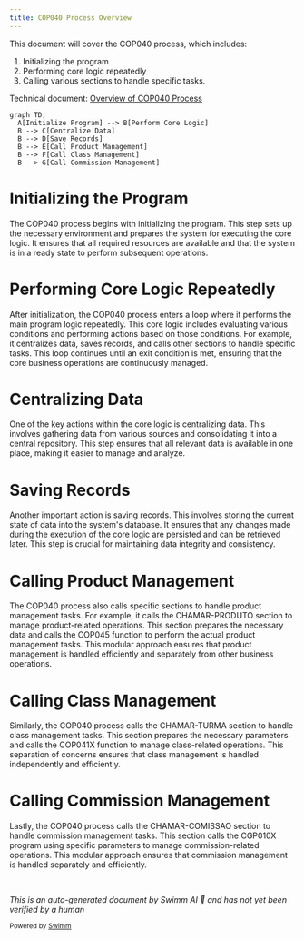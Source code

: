 ```yaml
---
title: COP040 Process Overview
---
```

This document will cover the COP040 process, which includes:

1. Initializing the program
2. Performing core logic repeatedly
3. Calling various sections to handle specific tasks.

Technical document: <SwmLink doc-title="Overview of COP040 Process">[Overview of COP040 Process](/.swm/overview-of-cop040-process.odahywrk.sw.md)</SwmLink>

```mermaid
graph TD;
  A[Initialize Program] --> B[Perform Core Logic]
  B --> C[Centralize Data]
  B --> D[Save Records]
  B --> E[Call Product Management]
  B --> F[Call Class Management]
  B --> G[Call Commission Management]
```

# Initializing the Program

The COP040 process begins with initializing the program. This step sets up the necessary environment and prepares the system for executing the core logic. It ensures that all required resources are available and that the system is in a ready state to perform subsequent operations.

# Performing Core Logic Repeatedly

After initialization, the COP040 process enters a loop where it performs the main program logic repeatedly. This core logic includes evaluating various conditions and performing actions based on those conditions. For example, it centralizes data, saves records, and calls other sections to handle specific tasks. This loop continues until an exit condition is met, ensuring that the core business operations are continuously managed.

# Centralizing Data

One of the key actions within the core logic is centralizing data. This involves gathering data from various sources and consolidating it into a central repository. This step ensures that all relevant data is available in one place, making it easier to manage and analyze.

# Saving Records

Another important action is saving records. This involves storing the current state of data into the system's database. It ensures that any changes made during the execution of the core logic are persisted and can be retrieved later. This step is crucial for maintaining data integrity and consistency.

# Calling Product Management

The COP040 process also calls specific sections to handle product management tasks. For example, it calls the CHAMAR-PRODUTO section to manage product-related operations. This section prepares the necessary data and calls the COP045 function to perform the actual product management tasks. This modular approach ensures that product management is handled efficiently and separately from other business operations.

# Calling Class Management

Similarly, the COP040 process calls the CHAMAR-TURMA section to handle class management tasks. This section prepares the necessary parameters and calls the COP041X function to manage class-related operations. This separation of concerns ensures that class management is handled independently and efficiently.

# Calling Commission Management

Lastly, the COP040 process calls the CHAMAR-COMISSAO section to handle commission management tasks. This section calls the CGP010X program using specific parameters to manage commission-related operations. This modular approach ensures that commission management is handled separately and efficiently.

&nbsp;

*This is an auto-generated document by Swimm AI 🌊 and has not yet been verified by a human*

<SwmMeta version="3.0.0" repo-id="Z2l0aHViJTNBJTNBa2VsbG8lM0ElM0Fzd2ltbWlv" repo-name="kello"><sup>Powered by [Swimm](/)</sup></SwmMeta>
